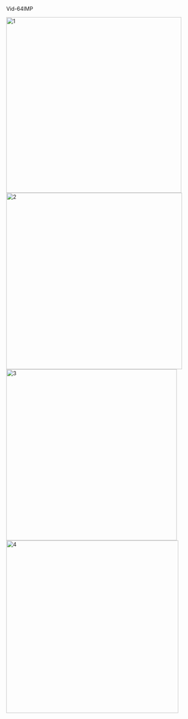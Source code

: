 Vid-64IMP

<img width="466" alt="1" src="https://github.com/user-attachments/assets/da8a4b37-0f10-47df-8f0c-8ce5c5ca9be9">
<img width="468" alt="2" src="https://github.com/user-attachments/assets/60c1867d-5948-43f4-85e5-cb7c2d918a92">

<img width="454" alt="3" src="https://github.com/user-attachments/assets/41cd0842-f0f7-43ea-b249-adb147f31e76">
<img width="458" alt="4" src="https://github.com/user-attachments/assets/5eef1af3-6c94-45d3-8fce-0ce35a296744">
